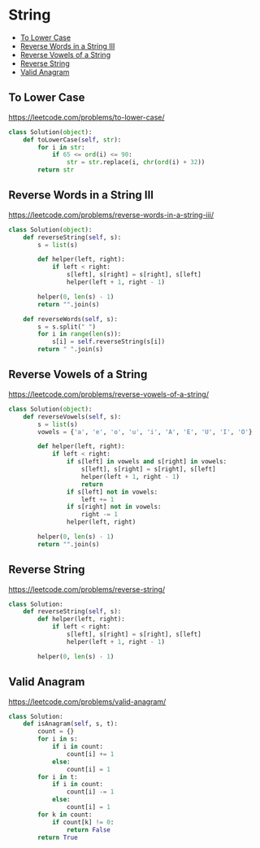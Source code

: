 # String

+ [To Lower Case](#to-lower-case)
+ [Reverse Words in a String III](#reverse-words-in-a-string-iii)
+ [Reverse Vowels of a String](#reverse-vowels-of-a-string)
+ [Reverse String](#reverse-string)
+ [Valid Anagram](#valid-anagram)

## To Lower Case

https://leetcode.com/problems/to-lower-case/

```python
class Solution(object):
    def toLowerCase(self, str):
        for i in str:
            if 65 <= ord(i) <= 90:
                str = str.replace(i, chr(ord(i) + 32))
        return str
```

## Reverse Words in a String III

https://leetcode.com/problems/reverse-words-in-a-string-iii/

```python
class Solution(object):
    def reverseString(self, s):
        s = list(s)

        def helper(left, right):
            if left < right:
                s[left], s[right] = s[right], s[left]
                helper(left + 1, right - 1)

        helper(0, len(s) - 1)
        return "".join(s)

    def reverseWords(self, s):
        s = s.split(" ")
        for i in range(len(s)):
            s[i] = self.reverseString(s[i])
        return " ".join(s)
```

## Reverse Vowels of a String

https://leetcode.com/problems/reverse-vowels-of-a-string/

```python
class Solution(object):
    def reverseVowels(self, s):
        s = list(s)
        vowels = {'a', 'e', 'o', 'u', 'i', 'A', 'E', 'U', 'I', 'O'}

        def helper(left, right):
            if left < right:
                if s[left] in vowels and s[right] in vowels:
                    s[left], s[right] = s[right], s[left]
                    helper(left + 1, right - 1)
                    return
                if s[left] not in vowels:
                    left += 1
                if s[right] not in vowels:
                    right -= 1
                helper(left, right)

        helper(0, len(s) - 1)
        return "".join(s)

```

## Reverse String

https://leetcode.com/problems/reverse-string/

```python
class Solution:
    def reverseString(self, s):
        def helper(left, right):
            if left < right:
                s[left], s[right] = s[right], s[left]
                helper(left + 1, right - 1)

        helper(0, len(s) - 1)
```

## Valid Anagram

https://leetcode.com/problems/valid-anagram/

```python
class Solution:
    def isAnagram(self, s, t):
        count = {}
        for i in s:
            if i in count:
                count[i] += 1
            else:
                count[i] = 1
        for i in t:
            if i in count:
                count[i] -= 1
            else:
                count[i] = 1
        for k in count:
            if count[k] != 0:
                return False
        return True
```